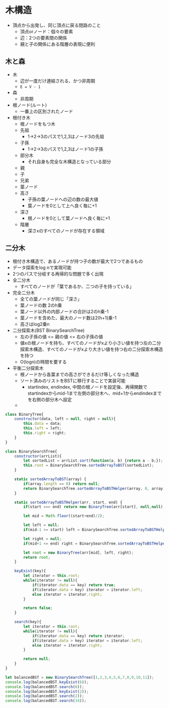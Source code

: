 # 木構造
- 頂点から出発し、同じ頂点に戻る閉路のこと
    - 頂点orノード：個々の要素
    - 辺：2つの要素間の関係
    - 親と子の関係にある階層の表現に便利

## 木と森
- 木
    - 辺が一度だけ連結される、かつ非周期
    - `E = V - 1`
- 森
    - 非周期
- 根ノード(ルート)
    - 一番上の区別されたノード
- 根付き木
    - 根ノードをもつ木
    - 先祖
        - 1->2->3のパスで1,2,3はノード3の先祖
    - 子孫
        - 1->2->3のパスで1,2,3はノード1の子孫
    - 部分木
        - それ自身も完全な木構造となっている部分
    - 親
    - 子
    - 兄弟
    - 葉ノード
    - 高さ
        - 子孫の葉ノードへの辺の数の最大値
        - 葉ノードを0として上へ良く毎に+1
    - 深さ
        - 根ノードを0として葉ノードへ良く毎に+1
    - 階層
        - 深さxのすべてのノードが存在する領域

## 二分木
- 根付き木構造で、あるノードが持つ子の数が最大で2つであるもの
- データ探索をlog nで実現可能
- 2つのパスで分岐する再帰的な問題で多く出現
- 全二分木
    - すべてのノードが「葉であるか、二つの子を持っている」
- 完全二分木
    - 全ての葉ノードが同じ「深さ」
    - 葉ノードの数 2のh乗
    - 葉ノード以外の内部ノードの合計は2のh乗-1
    - 葉ノードを含めた、最大のノード数は2(h+1)乗-1
    - 高さはlog2乗n
- 二分探索木(BST BinarySearchTree)
    - 左の子孫の値 <= 親の値 <= 右の子孫の値
    - 値xの根ノードを持ち、すべてのノードがxより小さい値を持つ左の二分探索木構造、すべてのノードがxより大きい値を持つ右の二分探索木構造を持つ
    - O(logn)の時間を要する
- 平衡二分探索木
    - 根ノードから各葉までの高さができるだけ等しくなった構造
    - ソート済みのリストをBSTに移行することで実装可能
        - startindex, endindex, 中間の根ノードを設定後、再帰関数でstartindexからmid-1まで左側の部分木へ、mid+1からendindexまでを右側の部分木へ設定
    -

```js
class BinaryTree{
    constructor(data, left = null, right = null){
        this.data = data;
        this.left = left;
        this.right = right;
    }
}

class BinarySearchTree{
    constructor(arrList){
        let sortedList = arrList.sort(function(a, b) {return a - b;});
        this.root = BinarySearchTree.sortedArrayToBST(sortedList);
    }

    static sortedArrayToBST(array) {
        if(array.length == 0) return null;
        return BinarySearchTree.sortedArrayToBSTHelper(array, 0, array.length-1);
    }

    static sortedArrayToBSTHelper(arr, start, end) {
        if(start === end) return new BinaryTree(arr[start], null,null);

        let mid = Math.floor((start+end)/2);

        let left = null;
        if(mid-1 >= start) left = BinarySearchTree.sortedArrayToBSTHelper(arr, start, mid-1);

        let right = null;
        if(mid+1 <= end) right = BinarySearchTree.sortedArrayToBSTHelper(arr, mid+1, end);

        let root = new BinaryTree(arr[mid], left, right);
        return root;
    }

    keyExist(key){
        let iterator = this.root;
        while(iterator != null){
            if(iterator.data == key) return true;
            if(iterator.data > key) iterator = iterator.left;
            else iterator = iterator.right;
        }

        return false;
    }

    search(key){
        let iterator = this.root;
        while(iterator != null){
            if(iterator.data == key) return iterator;
            if(iterator.data > key) iterator = iterator.left;
            else iterator = iterator.right;
        }

        return null;
    }
}

let balancedBST = new BinarySearchTree([1,2,3,4,5,6,7,8,9,10,11]);
console.log(balancedBST.keyExist(6));
console.log(balancedBST.search(6));
console.log(balancedBST.keyExist(2));
console.log(balancedBST.search(2));
console.log(balancedBST.search(34));
```
